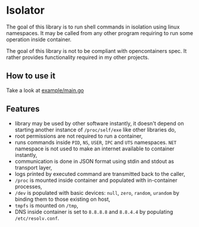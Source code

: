 # Isolator

The goal of this library is to run shell commands in isolation using linux namespaces.
It may be called from any other program requiring to run some operation
inside container.

The goal of this library is not to be compliant with opencontainers spec. It rather provides
functionality required in my other projects.

## How to use it

Take a look at [example/main.go](example/main.go)

## Features

- library may be used by other software instantly, it doesn't depend on starting another instance of `/proc/self/exe` like other libraries do,
- root permissions are not required to run a container,
- runs commands inside `PID`, `NS`, `USER`, `IPC` and `UTS` namespaces. `NET` namespace is not used to make an internet available to container instantly,
- communication is done in JSON format using stdin and stdout as transport layer,
- logs printed by executed command are transmitted back to the caller,
- `/proc` is mounted inside container and populated with in-container processes,
- `/dev` is populated with basic devices: `null`, `zero`, `random`, `urandom` by binding them to those existing on host,
- `tmpfs` is mounted on `/tmp`,
- DNS inside container is set to `8.8.8.8` and `8.8.4.4` by populating `/etc/resolv.conf`.